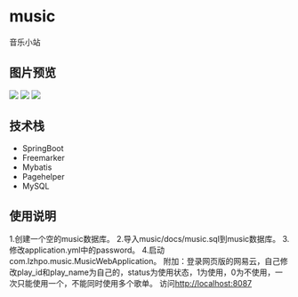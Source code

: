 # music
音乐小站

## 图片预览
![](https://github.com/liuzhaopo/music/blob/master/docs/img/Music-Index1.png?raw=true)
![](https://github.com/liuzhaopo/music/blob/master/docs/img/Music-Index2.png?raw=true)
![](https://github.com/liuzhaopo/music/blob/master/docs/img/Music-MySQL.png?raw=true)

## 技术栈
- SpringBoot
- Freemarker
- Mybatis
- Pagehelper
- MySQL

## 使用说明
1.创建一个空的music数据库。
2.导入music/docs/music.sql到music数据库。
3.修改application.yml中的password。
4.启动com.lzhpo.music.MusicWebApplication。
附加：登录网页版的网易云，自己修改play_id和play_name为自己的，status为使用状态，1为使用，0为不使用，一次只能使用一个，不能同时使用多个歌单。
访问[http://localhost:8087](http://localhost:8087)
